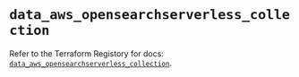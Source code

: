 # `data_aws_opensearchserverless_collection`

Refer to the Terraform Registory for docs: [`data_aws_opensearchserverless_collection`](https://registry.terraform.io/providers/hashicorp/aws/5.13.1/docs/data-sources/opensearchserverless_collection).
